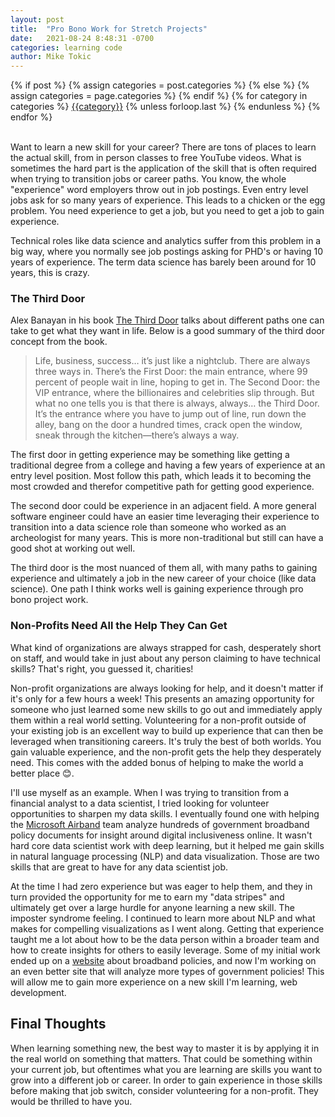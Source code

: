```yaml
---
layout: post
title:  "Pro Bono Work for Stretch Projects"
date:   2021-08-24 8:48:31 -0700
categories: learning code
author: Mike Tokic
---
```


<div class="post-categories">
  {% if post %}
    {% assign categories = post.categories %}
  {% else %}
    {% assign categories = page.categories %}
  {% endif %}
  {% for category in categories %}
  <a href="{{site.baseurl}}/categories/#{{category|slugize}}">{{category}}</a>
  {% unless forloop.last %}&nbsp;{% endunless %}
  {% endfor %}
</div>

<br />

Want to learn a new skill for your career? There are tons of places to learn the actual skill, from in person classes to free YouTube videos. What is sometimes the hard part is the application of the skill that is often required when trying to transition jobs or career paths. You know, the whole "experience" word employers throw out in job postings. Even entry level jobs ask for so many years of experience. This leads to a chicken or the egg problem. You need experience to get a job, but you need to get a job to gain experience. 

Technical roles like data science and analytics suffer from this problem in a big way, where you normally see job postings asking for PHD's or having 10 years of experience. The term data science has barely been around for 10 years, this is crazy. 

### The Third Door

Alex Banayan in his book [The Third Door](https://thirddoorbook.com/) talks about different paths one can take to get what they want in life. Below is a good summary of the third door concept from the book. 

> Life, business, success… it’s just like a nightclub.
There are always three ways in.
There’s the First Door: the main entrance, where 99 percent of people wait in line, hoping to get in.
The Second Door: the VIP entrance, where the billionaires and celebrities slip through.
But what no one tells you is that there is always, always… the Third Door. It’s the entrance where you have to jump out of line, run down the alley, bang on the door a hundred times, crack open the window, sneak through the kitchen—there’s always a way.

The first door in getting experience may be something like getting a traditional degree from a college and having a few years of experience at an entry level position. Most follow this path, which leads it to becoming the most crowded and therefor competitive path for getting good experience. 

The second door could be experience in an adjacent field. A more general software engineer could have an easier time leveraging their experience to transition into a data science role than someone who worked as an archeologist for many years. This is more non-traditional but still can have a good shot at working out well. 

The third door is the most nuanced of them all, with many paths to gaining experience and ultimately a job in the new career of your choice (like data science). One path I think works well is gaining experience through pro bono project work. 

### Non-Profits Need All the Help They Can Get

What kind of organizations are always strapped for cash, desperately short on staff, and would take in just about any person claiming to have technical skills? That's right, you guessed it, charities! 

Non-profit organizations are always looking for help, and it doesn't matter if it's only for a few hours a week! This presents an amazing opportunity for someone who just learned some new skills to go out and immediately apply them within a real world setting. Volunteering for a non-profit outside of your existing job is an excellent way to build up experience that can then be leveraged when transitioning careers. It's truly the best of both worlds. You gain valuable experience, and the non-profit gets the help they desperately need. This comes with the added bonus of helping to make the world a better place 😊. 

I'll use myself as an example. When I was trying to transition from a financial analyst to a data scientist, I tried looking for volunteer opportunities to sharpen my data skills. I eventually found one with helping the [Microsoft Airband](https://www.microsoft.com/en-us/corporate-responsibility/airband) team analyze hundreds of government broadband policy documents for insight around digital inclusiveness online. It wasn't hard core data scientist work with deep learning, but it helped me gain skills in natural language processing (NLP) and data visualization. Those are two skills that are great to have for any data scientist job. 

At the time I had zero experience but was eager to help them, and they in turn provided the opportunity for me to earn my "data stripes" and ultimately get over a large hurdle for anyone learning a new skill. The imposter syndrome feeling. I continued to learn more about NLP and what makes for compelling visualizations as I went along. Getting that experience taught me a lot about how to be the data person within a broader team and how to create insights for others to easily leverage. Some of my initial work ended up on a [website](http://broadbandpolicy.org/) about broadband policies, and now I'm working on an even better site that will analyze more types of government policies! This will allow me to gain more experience on a new skill I'm learning, web development. 

## Final Thoughts

When learning something new, the best way to master it is by applying it in the real world on something that matters. That could be something within your current job, but oftentimes what you are learning are skills you want to grow into a different job or career. In order to gain experience in those skills before making that job switch, consider volunteering for a non-profit. They would be thrilled to have you. 
